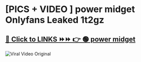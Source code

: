 
 # [PICS + VIDEO ] power midget Onlyfans Leaked 1t2gz

## <h2><a href="https://clipsfans.com/power_midget&ref=git">🔗 Click to LINKS ⏩⏩ 👉 🟢 power midget </a></h2>

<a href="https://clipsfans.com/power_midget&ref=git" rel="nofollow" data-target="animated-image.originalLink"><img src="https://i.ibb.co.com/xMMVF88/686577567.gif" alt="Viral Video Original" style="max-width: 100%; display: inline-block;" data-target="animated-image.originalImage"></a>

